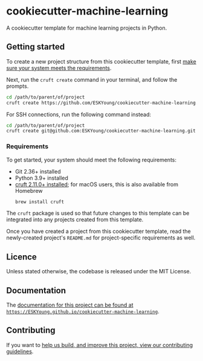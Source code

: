 # cookiecutter-machine-learning

A cookiecutter template for machine learning projects in Python.

## Getting started

To create a new project structure from this cookiecutter template, first [make sure
your system meets the requirements](#requirements).

Next, run the `cruft create` command in your terminal, and follow the prompts.

```zsh
cd /path/to/parent/of/project
cruft create https://github.com/ESKYoung/cookiecutter-machine-learning.git
```

For SSH connections, run the following command instead:

```zsh
cd /path/to/parent/of/project
cruft create git@github.com:ESKYoung/cookiecutter-machine-learning.git
```

### Requirements

To get started, your system should meet the following requirements:

- Git 2.36+ installed
- Python 3.9+ installed
- [cruft 2.11.0+ installed][cruft-installation]; for macOS users, this is also
  available from Homebrew
  ```zsh
  brew install cruft
  ```

The `cruft` package is used so that future changes to this template can be integrated
into any projects created from this template.

Once you have created a project from this cookiecutter template, read the newly-created
project's `README.md` for project-specific requirements as well.

## Licence

Unless stated otherwise, the codebase is released under the MIT License.

## Documentation

The [documentation for this project can be found at
`https://ESKYoung.github.io/cookiecutter-machine-learning`][docs-website].

## Contributing

If you want to [help us build, and improve this project, view our contributing
guidelines][docs-contributing].

[cruft-installation]: https://cruft.github.io/cruft
[docs-contributing]: ./CONTRIBUTING.md
[docs-website]: https://ESKYoung.github.io/cookiecutter-machine-learning
[poetry]: https://python-poetry.org
